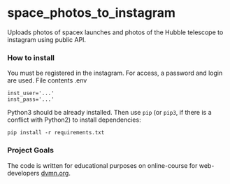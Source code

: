# space_photos_to_instagram
Uploads photos of spacex launches and photos of the Hubble telescope to instagram using public API. 

### How to install

You must be registered in the instagram. For access, a password and login are used.
File contents .env
```
inst_user='...'
inst_pass='...'
```

Python3 should be already installed. 
Then use `pip` (or `pip3`, if there is a conflict with Python2) to install dependencies:
```
pip install -r requirements.txt
```

### Project Goals

The code is written for educational purposes on online-course for web-developers [dvmn.org](https://dvmn.org/).
